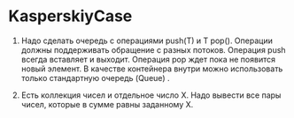 # KasperskiyCase

1. Надо сделать очередь с операциями push(T) и T pop(). Операции должны поддерживать обращение с разных потоков.
Операция push всегда вставляет и выходит. Операция pop ждет пока не появится новый элемент.
В качестве контейнера внутри можно использовать только стандартную очередь (Queue) .

2. Есть коллекция чисел и отдельное число Х. Надо вывести все пары чисел, которые в сумме равны заданному Х.
